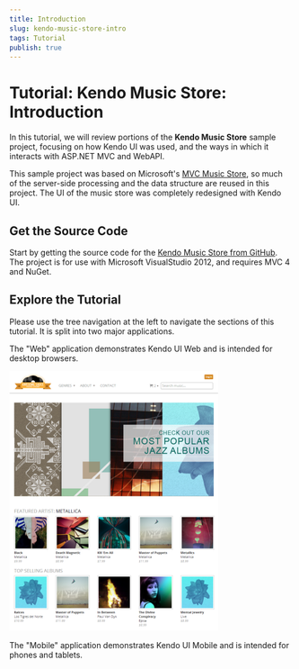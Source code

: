 ```yaml
---
title: Introduction
slug: kendo-music-store-intro
tags: Tutorial
publish: true
---
```


# Tutorial: Kendo Music Store: Introduction

In this tutorial, we will review portions of the **Kendo Music Store** sample project,
focusing on how Kendo UI was used, and the ways in which it interacts with ASP.NET MVC
and WebAPI.

This sample project was based on Microsoft's [MVC Music Store](http://mvcmusicstore.codeplex.com/), so much of the
server-side processing and the data structure are reused in this project. The UI of the
music store was completely redesigned with Kendo UI.

## Get the Source Code

Start by getting the source code for the [Kendo Music Store from GitHub](https://www.github.com/telerik/kendo-music-store).
The project is for use with Microsoft VisualStudio 2012, and requires MVC 4 and NuGet.

## Explore the Tutorial

Please use the tree navigation at the left to navigate the sections of this tutorial.
It is split into two major applications.

The "Web" application demonstrates Kendo UI Web and is intended for desktop browsers.

![kendo-music-store-intro-web-screenshot](images/kendo-music-store-intro-web-screenshot.png)

The "Mobile" application demonstrates Kendo UI Mobile and is intended for phones and tablets.
